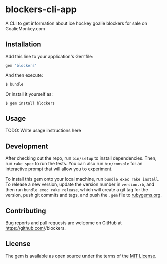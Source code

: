 # blockers-cli-app

A CLI to get information about ice hockey goalie blockers for sale on GoalieMonkey.com


## Installation

Add this line to your application's Gemfile:

```ruby
gem 'blockers'
```

And then execute:

    $ bundle

Or install it yourself as:

    $ gem install blockers

## Usage

TODO: Write usage instructions here

## Development

After checking out the repo, run `bin/setup` to install dependencies. Then, run `rake spec` to run the tests. You can also run `bin/console` for an interactive prompt that will allow you to experiment.

To install this gem onto your local machine, run `bundle exec rake install`. To release a new version, update the version number in `version.rb`, and then run `bundle exec rake release`, which will create a git tag for the version, push git commits and tags, and push the `.gem` file to [rubygems.org](https://rubygems.org).

## Contributing

Bug reports and pull requests are welcome on GitHub at https://github.com/<szeidman>/blockers.

## License

The gem is available as open source under the terms of the [MIT License](http://opensource.org/licenses/MIT).

